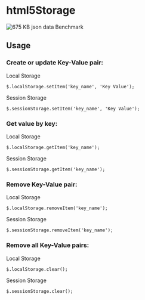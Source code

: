# html5Storage

![675 KB json data Benchmark](https://github.com/FBlade/html5Storage/issues/1)

## Usage

### Create or update Key-Value pair:

Local Storage

    $.localStorage.setItem('key_name', 'Key Value');

Session Storage

    $.sessionStorage.setItem('key_name', 'Key Value');

### Get value by key:

Local Storage

    $.localStorage.getItem('key_name');

Session Storage

    $.sessionStorage.getItem('key_name');

### Remove Key-Value pair:

Local Storage

    $.localStorage.removeItem('key_name');

Session Storage

    $.sessionStorage.removeItem('key_name');

### Remove all Key-Value pairs:

Local Storage

    $.localStorage.clear();

Session Storage

    $.sessionStorage.clear();
